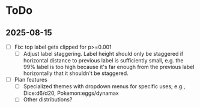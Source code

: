 # ToDo

## 2025-08-15
- [ ] Fix: top label gets clipped for p>=0.001
  - [ ] Adjust label staggering. Label height should only be staggered if horizontal distance to previous label is sufficiently small, e.g. the 99% label is too high because it's far enough from the previous label horizontally that it shouldn't be staggered.
- [ ] Plan features
  - [ ] Specialized themes with dropdown menus for specific uses; e.g., Dice:d6/d20, Pokemon:eggs/dynamax
  - [ ] Other distributions?